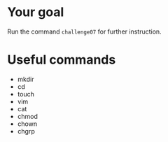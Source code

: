 

# Your goal


Run the command `challenge07` for further instruction.


# Useful commands
- mkdir
- cd
- touch
- vim
- cat 
- chmod
- chown
- chgrp
